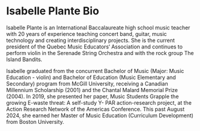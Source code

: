# Isabelle Plante Bio

Isabelle Plante is an International Baccalaureate high school music teacher with 20 years of experience teaching concert band, guitar, music technology and creating interdisciplinary projects. She is the current president of the Quebec Music Educators‘ Association and continues to perform violin in the Serenade String Orchestra and with the rock group The Island Bandits.   

Isabelle graduated from the concurrent Bachelor of Music (Major: Music Education - violin) and Bachelor of Education (Music Elementary and Secondary) program from McGill University, receiving a Canadian Millennium Scholarship (2001) and the Chantal Malard Memorial Prize (2004). In 2019, she presented her paper, Music Students Grapple the growing E-waste threat: A self-study Y- PAR action-research project, at the Action Research Network of the Americas Conference. This past August 2024, she earned her Master of Music Education (Curriculum Development) from Boston University.